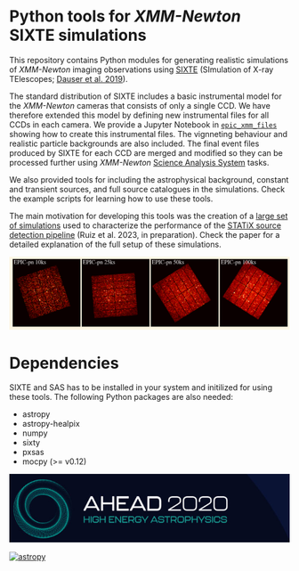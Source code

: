 # Python tools for *XMM-Newton* SIXTE simulations

This repository contains Python modules for generating realistic simulations 
of *XMM-Newton* imaging observations using [SIXTE](https://www.sternwarte.uni-erlangen.de/sixte/) 
(SImulation of X-ray TElescopes; [Dauser et al. 2019](http://dx.doi.org/10.1051/0004-6361/201935978)). 

The standard distribution of SIXTE includes a basic instrumental model for the 
*XMM-Newton* cameras that consists of only a single CCD. We have therefore extended 
this model by defining new instrumental files for all CCDs in each camera. We provide
a Jupyter Notebook in [`epic_xmm_files`](epic_xml_files/epic_sixte_xml.ipynb) showing 
how to create this instrumental files. The vignneting behaviour and realistic 
particle backgrounds are also included. The final event files produced by SIXTE for 
each CCD are merged and modified so they can be processed further using *XMM-Newton* 
[Science Analysis System](https://www.cosmos.esa.int/web/xmm-newton/what-is-sas) tasks.

We also provided tools for including the astrophysical background, constant and transient 
sources, and full source catalogues in the simulations. Check the example scripts for 
learning how to use these tools.

The main motivation for developing this tools was the creation of a 
[large set of simulations](set_of_xmm_simulations_statix.py) used to characterize the 
performance of the [STATiX source detection pipeline](https://github.com/ruizca/statix) 
(Ruiz et al. 2023, in preparation). Check the paper for a detailed explanation of the 
full setup of these simulations.



![sims](sims.png)


Dependencies
============
SIXTE and SAS has to be installed in your system and initilized for using these tools. 
The following Python packages are also needed:

* astropy
* astropy-healpix
* numpy
* sixty
* pxsas
* mocpy (>= v0.12)

[![ahead2020](ahead2020_logo.png)](http://ahead.astro.noa.gr/)

[![astropy](https://img.shields.io/badge/powered%20by-AstroPy-orange.svg?style=flat)](http://www.astropy.org/) 

